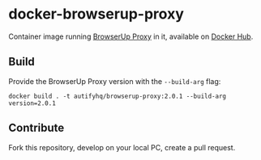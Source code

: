 # docker-browserup-proxy

Container image running [BrowserUp Proxy](https://github.com/browserup/browserup-proxy) in it, available on [Docker Hub](https://hub.docker.com/r/autifyhq/browserup-proxy).

## Build

Provide the BrowserUp Proxy version with the `--build-arg` flag:

```
docker build . -t autifyhq/browserup-proxy:2.0.1 --build-arg version=2.0.1
```

## Contribute

Fork this repository, develop on your local PC, create a pull request.
